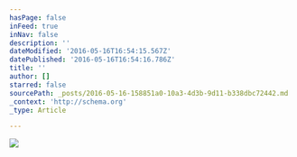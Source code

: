 ```yaml
---
hasPage: false
inFeed: true
inNav: false
description: ''
dateModified: '2016-05-16T16:54:15.567Z'
datePublished: '2016-05-16T16:54:16.786Z'
title: ''
author: []
starred: false
sourcePath: _posts/2016-05-16-158851a0-10a3-4d3b-9d11-b338dbc72442.md
_context: 'http://schema.org'
_type: Article

---
```

![](https://the-grid-user-content.s3-us-west-2.amazonaws.com/76227c56-3672-4dbe-a43b-e6a766499241.jpg)